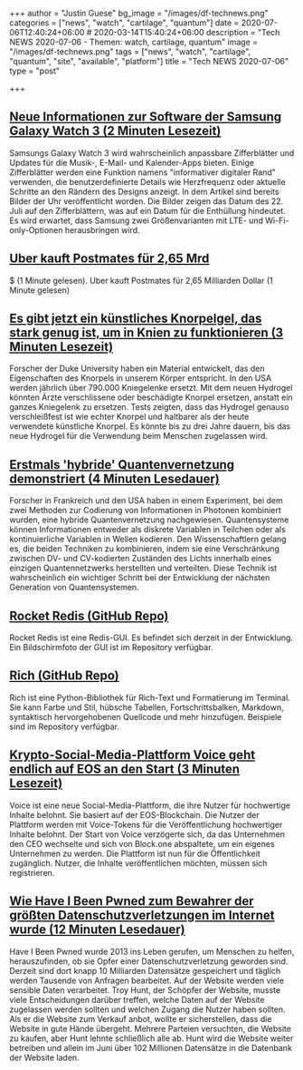 +++
author = "Justin Guese"
bg_image = "/images/df-technews.png"
categories = ["news", "watch", "cartilage", "quantum"]
date = 2020-07-06T12:40:24+06:00 # 2020-03-14T15:40:24+06:00
description = "Tech NEWS 2020-07-06 - Themen: watch, cartilage, quantum"
image = "/images/df-technews.png"
tags = ["news", "watch", "cartilage", "quantum", "site", "available", "platform"]
title = "Tech NEWS 2020-07-06"
type = "post"

+++

## [Neue Informationen zur Software der Samsung Galaxy Watch 3 (2 Minuten Lesezeit)](https://www.theverge.com/2020/6/30/21308013/samsung-galaxy-watch-3-software-leak-apps-watchfaces-features/1/01000173239ca48e-fd512c20-5645-4b89-9454-f70ebc911722-000000/ycpqreoSNl2vWq2RPYJr_i0AmTENJoHcVbjfUz7RTy8=148)

 Samsungs Galaxy Watch 3 wird wahrscheinlich anpassbare Zifferblätter und Updates für die Musik-, E-Mail- und Kalender-Apps bieten. Einige Zifferblätter werden eine Funktion namens "informativer digitaler Rand" verwenden, die benutzerdefinierte Details wie Herzfrequenz oder aktuelle Schritte an den Rändern des Designs anzeigt. In dem Artikel sind bereits Bilder der Uhr veröffentlicht worden. Die Bilder zeigen das Datum des 22. Juli auf den Zifferblättern, was auf ein Datum für die Enthüllung hindeutet. Es wird erwartet, dass Samsung zwei Größenvarianten mit LTE- und Wi-Fi-only-Optionen herausbringen wird.

## [Uber kauft Postmates für 2,65 Mrd](https://www.sfchronicle.com/business/article/Uber-to-purchase-Postmates-for-2-65-billion-15387834.php/1/01000173239ca48e-fd512c20-5645-4b89-9454-f70ebc911722-000000/2SG-l2YF0JSE-PAfbkOKLwtspR-Wgizqp7527qFMCG4=148)

 $ (1 Minute gelesen). Uber kauft Postmates für 2,65 Milliarden Dollar (1 Minute gelesen)

## [Es gibt jetzt ein künstliches Knorpelgel, das stark genug ist, um in Knien zu funktionieren (3 Minuten Lesezeit)](https://www.sciencealert.com/there-s-now-an-artificial-cartilage-gel-that-s-strong-enough-to-work-on-knees/1/01000173239ca48e-fd512c20-5645-4b89-9454-f70ebc911722-000000/4rKk9_QgoH1tETrNfhTlGYd761VkDcWJoXh-rSKX1vc=148)

 Forscher der Duke University haben ein Material entwickelt, das den Eigenschaften des Knorpels in unserem Körper entspricht. In den USA werden jährlich über 790.000 Kniegelenke ersetzt. Mit dem neuen Hydrogel könnten Ärzte verschlissene oder beschädigte Knorpel ersetzen, anstatt ein ganzes Kniegelenk zu ersetzen. Tests zeigten, dass das Hydrogel genauso verschleißfest ist wie echter Knorpel und haltbarer als der heute verwendete künstliche Knorpel. Es könnte bis zu drei Jahre dauern, bis das neue Hydrogel für die Verwendung beim Menschen zugelassen wird.

## [Erstmals 'hybride' Quantenvernetzung demonstriert (4 Minuten Lesedauer)](https://www.scientificamerican.com/article/hybrid-quantum-networking-demonstrated-for-first-time//1/01000173239ca48e-fd512c20-5645-4b89-9454-f70ebc911722-000000/R20oQsU3K9kKLrVfzDLcq7xegdfFgn4VLwMAVOdoKn4=148)

 Forscher in Frankreich und den USA haben in einem Experiment, bei dem zwei Methoden zur Codierung von Informationen in Photonen kombiniert wurden, eine hybride Quantenvernetzung nachgewiesen. Quantensysteme können Informationen entweder als diskrete Variablen in Teilchen oder als kontinuierliche Variablen in Wellen kodieren. Den Wissenschaftlern gelang es, die beiden Techniken zu kombinieren, indem sie eine Verschränkung zwischen DV- und CV-kodierten Zuständen des Lichts innerhalb eines einzigen Quantennetzwerks herstellten und verteilten. Diese Technik ist wahrscheinlich ein wichtiger Schritt bei der Entwicklung der nächsten Generation von Quantensystemen.

## [Rocket Redis (GitHub Repo)](https://github.com/diego3g/rocketredis/1/01000173239ca48e-fd512c20-5645-4b89-9454-f70ebc911722-000000/JoXfypeBSKSgVEd0G8Fb_HtaMoOtT9YKwXLlm9fdGE4=148)

 Rocket Redis ist eine Redis-GUI. Es befindet sich derzeit in der Entwicklung. Ein Bildschirmfoto der GUI ist im Repository verfügbar.

## [Rich (GitHub Repo)](https://github.com/willmcgugan/rich/1/01000173239ca48e-fd512c20-5645-4b89-9454-f70ebc911722-000000/VClxx9aUlH8pmoH3L-1Lu0SXtN9ORduEX0cylKka9SY=148)

 Rich ist eine Python-Bibliothek für Rich-Text und Formatierung im Terminal. Sie kann Farbe und Stil, hübsche Tabellen, Fortschrittsbalken, Markdown, syntaktisch hervorgehobenen Quellcode und mehr hinzufügen. Beispiele sind im Repository verfügbar.

## [Krypto-Social-Media-Plattform Voice geht endlich auf EOS an den Start (3 Minuten Lesezeit)](https://decrypt.co/34598/crypto-social-media-platform-voice-finally-launches-on-eos/1/01000173239ca48e-fd512c20-5645-4b89-9454-f70ebc911722-000000/i-MFMtYENYEqxINcNAe5vcttCClGpeqoYUnRQVz8iLA=148)

 Voice ist eine neue Social-Media-Plattform, die ihre Nutzer für hochwertige Inhalte belohnt. Sie basiert auf der EOS-Blockchain. Die Nutzer der Plattform werden mit Voice-Tokens für die Veröffentlichung hochwertiger Inhalte belohnt. Der Start von Voice verzögerte sich, da das Unternehmen den CEO wechselte und sich von Block.one abspaltete, um ein eigenes Unternehmen zu werden. Die Plattform ist nun für die Öffentlichkeit zugänglich. Nutzer, die Inhalte veröffentlichen möchten, müssen sich registrieren.

## [Wie Have I Been Pwned zum Bewahrer der größten Datenschutzverletzungen im Internet wurde (12 Minuten Lesedauer)](https://techcrunch.com/2020/07/03/have-i-been-pwned//1/01000173239ca48e-fd512c20-5645-4b89-9454-f70ebc911722-000000/pTKSmB1QZmXYV9AwiMUsCjE3VsAr7n2ll6J5Av45byg=148)

 Have I Been Pwned wurde 2013 ins Leben gerufen, um Menschen zu helfen, herauszufinden, ob sie Opfer einer Datenschutzverletzung geworden sind. Derzeit sind dort knapp 10 Milliarden Datensätze gespeichert und täglich werden Tausende von Anfragen bearbeitet. Auf der Website werden viele sensible Daten verarbeitet. Troy Hunt, der Schöpfer der Website, musste viele Entscheidungen darüber treffen, welche Daten auf der Website zugelassen werden sollten und welchen Zugang die Nutzer haben sollten. Als er die Website zum Verkauf anbot, wollte er sicherstellen, dass die Website in gute Hände übergeht. Mehrere Parteien versuchten, die Website zu kaufen, aber Hunt lehnte schließlich alle ab. Hunt wird die Website weiter betreiben und allein im Juni über 102 Millionen Datensätze in die Datenbank der Website laden.

